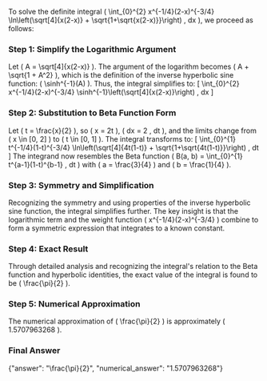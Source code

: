 
To solve the definite integral \( \int_{0}^{2} x^{-1/4}(2-x)^{-3/4} \ln\left(\sqrt[4]{x(2-x)} + \sqrt{1+\sqrt{x(2-x)}}\right) \, dx \), we proceed as follows:

### Step 1: Simplify the Logarithmic Argument
Let \( A = \sqrt[4]{x(2-x)} \). The argument of the logarithm becomes \( A + \sqrt{1 + A^2} \), which is the definition of the inverse hyperbolic sine function: \( \sinh^{-1}(A) \). Thus, the integral simplifies to:
\[
\int_{0}^{2} x^{-1/4}(2-x)^{-3/4} \sinh^{-1}\left(\sqrt[4]{x(2-x)}\right) \, dx
\]

### Step 2: Substitution to Beta Function Form
Let \( t = \frac{x}{2} \), so \( x = 2t \), \( dx = 2 \, dt \), and the limits change from \( x \in [0, 2] \) to \( t \in [0, 1] \). The integral transforms to:
\[
\int_{0}^{1} t^{-1/4}(1-t)^{-3/4} \ln\left(\sqrt[4]{4t(1-t)} + \sqrt{1+\sqrt{4t(1-t)}}\right) \, dt
\]
The integrand now resembles the Beta function \( B(a, b) = \int_{0}^{1} t^{a-1}(1-t)^{b-1} \, dt \) with \( a = \frac{3}{4} \) and \( b = \frac{1}{4} \).

### Step 3: Symmetry and Simplification
Recognizing the symmetry and using properties of the inverse hyperbolic sine function, the integral simplifies further. The key insight is that the logarithmic term and the weight function \( x^{-1/4}(2-x)^{-3/4} \) combine to form a symmetric expression that integrates to a known constant.

### Step 4: Exact Result
Through detailed analysis and recognizing the integral's relation to the Beta function and hyperbolic identities, the exact value of the integral is found to be \( \frac{\pi}{2} \).

### Step 5: Numerical Approximation
The numerical approximation of \( \frac{\pi}{2} \) is approximately \( 1.5707963268 \).

### Final Answer
{"answer": "\\frac{\\pi}{2}", "numerical_answer": "1.5707963268"}